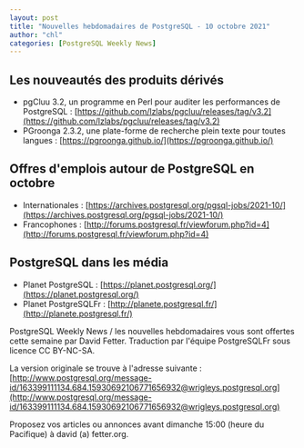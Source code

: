 ```yaml
---
layout: post
title: "Nouvelles hebdomadaires de PostgreSQL - 10 octobre 2021"
author: "chl"
categories: [PostgreSQL Weekly News]
---
```



## Les nouveautés des produits dérivés

- pgCluu 3.2, un programme en Perl pour auditer les performances de PostgreSQL :
  [https://github.com/lzlabs/pgcluu/releases/tag/v3.2](https://github.com/lzlabs/pgcluu/releases/tag/v3.2)
- PGroonga 2.3.2, une plate-forme de recherche plein texte pour toutes langues :
  [https://pgroonga.github.io/](https://pgroonga.github.io/)

<!--more-->

## Offres d'emplois autour de PostgreSQL en octobre

- Internationales : [https://archives.postgresql.org/pgsql-jobs/2021-10/](https://archives.postgresql.org/pgsql-jobs/2021-10/)
- Francophones : [http://forums.postgresql.fr/viewforum.php?id=4](http://forums.postgresql.fr/viewforum.php?id=4)

## PostgreSQL dans les média

- Planet PostgreSQL : [https://planet.postgresql.org/](https://planet.postgresql.org/)
- Planet PostgreSQLFr : [http://planete.postgresql.fr/](http://planete.postgresql.fr/)

PostgreSQL Weekly News / les nouvelles hebdomadaires vous sont offertes cette semaine par David Fetter. Traduction par l'équipe PostgreSQLFr sous licence CC BY-NC-SA.


La version originale se trouve à l'adresse suivante :
[http://www.postgresql.org/message-id/163399111134.684.15930692106771656932@wrigleys.postgresql.org](http://www.postgresql.org/message-id/163399111134.684.15930692106771656932@wrigleys.postgresql.org)

Proposez vos articles ou annonces avant dimanche 15:00 (heure du Pacifique) à david (a) fetter.org.

